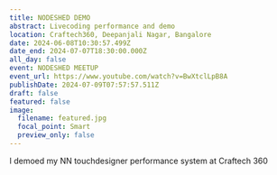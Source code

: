 ```yaml
---
title: NODESHED DEMO
abstract: Livecoding performance and demo
location: Craftech360, Deepanjali Nagar, Bangalore
date: 2024-06-08T10:30:57.499Z
date_end: 2024-07-07T18:30:00.000Z
all_day: false
event: NODESHED MEETUP
event_url: https://www.youtube.com/watch?v=BwXtclLpB8A
publishDate: 2024-07-09T07:57:57.511Z
draft: false
featured: false
image:
  filename: featured.jpg
  focal_point: Smart
  preview_only: false
---
```

I demoed my NN touchdesigner performance system at Craftech 360